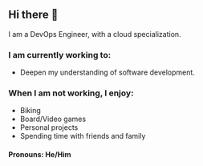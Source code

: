 ## Hi there 👋

I am a DevOps Engineer, with a cloud specialization.

### I am currently working to:
  - Deepen my understanding of software development.

### When I am not working, I enjoy:
  - Biking
  - Board/Video games
  - Personal projects
  - Spending time with friends and family

#### Pronouns: He/Him


<!--
**Anthonyntilelli/Anthonyntilelli** is a ✨ _special_ ✨ repository because its `README.md` (this file) appears on your GitHub profile.

Here are some ideas to get you started:

- 🔭 I’m currently working on ...
- 🌱 I’m currently learning ...
- 👯 I’m looking to collaborate on ...
- 🤔 I’m looking for help with ...
- 💬 Ask me about ...
- 📫 How to reach me: ...
- 😄 Pronouns: ...
- ⚡ Fun fact: ...
-->
